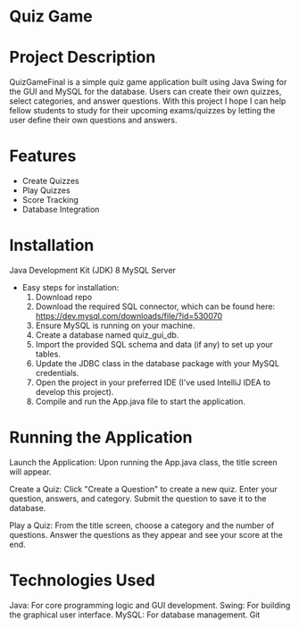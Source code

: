 # Quiz Game

# Project Description
QuizGameFinal is a simple quiz game application built using Java Swing for the GUI and MySQL for the database. Users can create their own quizzes, select categories, and answer questions. With this project I hope I can help fellow students to study for their upcoming exams/quizzes by letting the user define their own questions and answers.

# Features
- Create Quizzes
- Play Quizzes
- Score Tracking
- Database Integration

# Installation
Java Development Kit (JDK) 8
MySQL Server
- Easy steps for installation:
  1. Download repo
  2. Download the required SQL connector, which can be found here: https://dev.mysql.com/downloads/file/?id=530070
  3. Ensure MySQL is running on your machine.
  4. Create a database named quiz_gui_db.
  5. Import the provided SQL schema and data (if any) to set up your tables.
  6. Update the JDBC class in the database package with your MySQL credentials.
  7. Open the project in your preferred IDE (I've used IntelliJ IDEA to develop this project).
  8. Compile and run the App.java file to start the application.

# Running the Application
Launch the Application:
Upon running the App.java class, the title screen will appear.

Create a Quiz:
Click "Create a Question" to create a new quiz.
Enter your question, answers, and category.
Submit the question to save it to the database.

Play a Quiz:
From the title screen, choose a category and the number of questions.
Answer the questions as they appear and see your score at the end.

# Technologies Used
Java: For core programming logic and GUI development.
Swing: For building the graphical user interface.
MySQL: For database management.
Git
